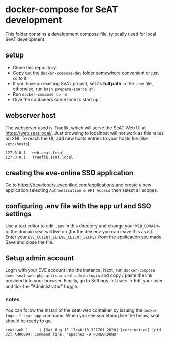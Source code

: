 # docker-compose for SeAT development

This folder contains a development compose file, tyipcally used for local SeAT development.

## setup

- Clone this repository.
- Copy out the `docker-compose-dev` folder somewhere convenient or just `cd` to it.
- If you have an existing SeAT project, set its **full path** in the `.env` file, otherwise, run `bash prepare-source.sh`.
- Run `docker-compose up -d`
- Give the containers some time to start up.

## webserver host

The webserver used is Traefik, which will serve the SeAT Web UI at <https://web.seat.local/>. Just browsing to localhost will not work as this relies on SNI. To reach the UI, add new hosts entries to your hosts file (like `/etc/hosts`):

```text
127.0.0.1   web.seat.local
127.0.0.1   traefik.seat.local
```

## creating the eve-online SSO application

Go to <https://developers.eveonline.com/applications> and create a new application selecting `Authentication & API Access` then select all scopes.

## configuring .env file with the app url and SSO settings

Use a text editor to edit `.env` in this directory and change your `WEB_DOMAIN=` to the domain seat will live on (for the dev env you can leave this as is). Enter your `EVE_CLIENT_ID` `EVE_CLIENT_SECRET` from the application you made. Save and close the file.

## Setup admin account

Login with your EVE account into the instance. Next, run `docker-compose exec seat-web php artisan seat:admin:login` and copy / paste the link provided into your browser. Finally, go to Settings -> Users -> Edit your user and tick the "Administrator" toggle.

### notes

You can follow the install of the seat-web container by issuing the `docker logs -f seat-app` command. When you see something like the below, seat should be ready to go.

```text
seat-web_1     | [Sat Aug 15 17:46:13.327701 2020] [core:notice] [pid 32] AH00094: Command line: 'apache2 -D FOREGROUND'
```
